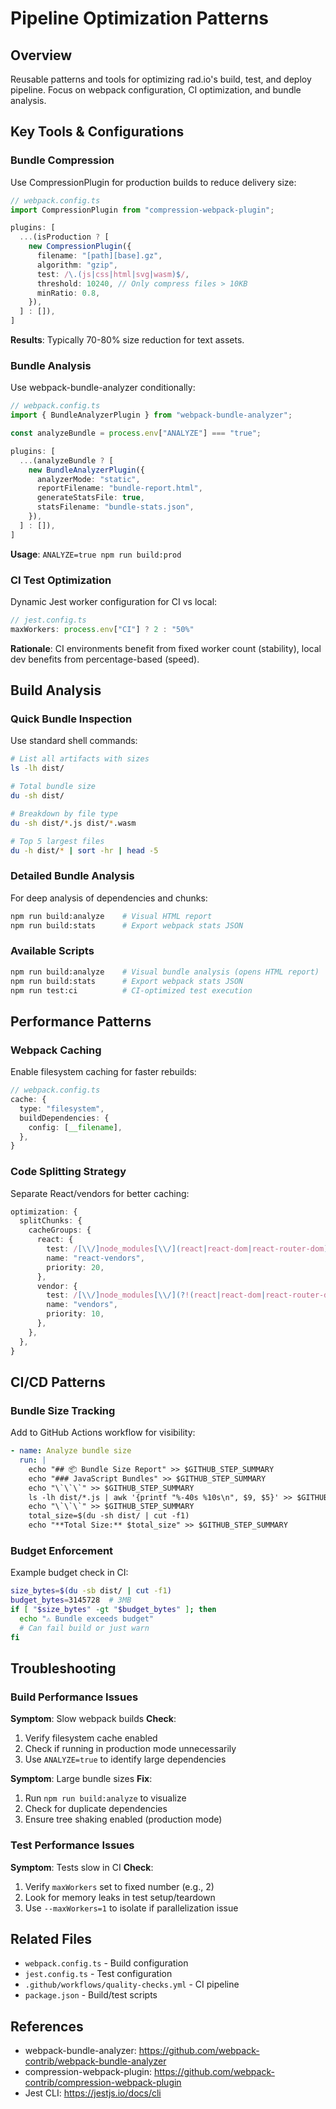 # Pipeline Optimization Patterns

## Overview

Reusable patterns and tools for optimizing rad.io's build, test, and deploy pipeline. Focus on webpack configuration, CI optimization, and bundle analysis.

## Key Tools & Configurations

### Bundle Compression

Use CompressionPlugin for production builds to reduce delivery size:

```typescript
// webpack.config.ts
import CompressionPlugin from "compression-webpack-plugin";

plugins: [
  ...(isProduction ? [
    new CompressionPlugin({
      filename: "[path][base].gz",
      algorithm: "gzip",
      test: /\.(js|css|html|svg|wasm)$/,
      threshold: 10240, // Only compress files > 10KB
      minRatio: 0.8,
    }),
  ] : []),
]
```

**Results**: Typically 70-80% size reduction for text assets.

### Bundle Analysis

Use webpack-bundle-analyzer conditionally:

```typescript
// webpack.config.ts
import { BundleAnalyzerPlugin } from "webpack-bundle-analyzer";

const analyzeBundle = process.env["ANALYZE"] === "true";

plugins: [
  ...(analyzeBundle ? [
    new BundleAnalyzerPlugin({
      analyzerMode: "static",
      reportFilename: "bundle-report.html",
      generateStatsFile: true,
      statsFilename: "bundle-stats.json",
    }),
  ] : []),
]
```

**Usage**: `ANALYZE=true npm run build:prod`

### CI Test Optimization

Dynamic Jest worker configuration for CI vs local:

```typescript
// jest.config.ts
maxWorkers: process.env["CI"] ? 2 : "50%"
```

**Rationale**: CI environments benefit from fixed worker count (stability), local dev benefits from percentage-based (speed).

## Build Analysis

### Quick Bundle Inspection

Use standard shell commands:

```bash
# List all artifacts with sizes
ls -lh dist/

# Total bundle size
du -sh dist/

# Breakdown by file type
du -sh dist/*.js dist/*.wasm

# Top 5 largest files
du -h dist/* | sort -hr | head -5
```

### Detailed Bundle Analysis

For deep analysis of dependencies and chunks:

```bash
npm run build:analyze    # Visual HTML report
npm run build:stats      # Export webpack stats JSON
```

### Available Scripts

```bash
npm run build:analyze    # Visual bundle analysis (opens HTML report)
npm run build:stats      # Export webpack stats JSON
npm run test:ci          # CI-optimized test execution
```

## Performance Patterns

### Webpack Caching

Enable filesystem caching for faster rebuilds:

```typescript
// webpack.config.ts
cache: {
  type: "filesystem",
  buildDependencies: {
    config: [__filename],
  },
}
```

### Code Splitting Strategy

Separate React/vendors for better caching:

```typescript
optimization: {
  splitChunks: {
    cacheGroups: {
      react: {
        test: /[\\/]node_modules[\\/](react|react-dom|react-router-dom)[\\/]/,
        name: "react-vendors",
        priority: 20,
      },
      vendor: {
        test: /[\\/]node_modules[\\/](?!(react|react-dom|react-router-dom)[\\/])/,
        name: "vendors",
        priority: 10,
      },
    },
  },
}
```

## CI/CD Patterns

### Bundle Size Tracking

Add to GitHub Actions workflow for visibility:

```yaml
- name: Analyze bundle size
  run: |
    echo "## 📦 Bundle Size Report" >> $GITHUB_STEP_SUMMARY
    echo "### JavaScript Bundles" >> $GITHUB_STEP_SUMMARY
    echo "\`\`\`" >> $GITHUB_STEP_SUMMARY
    ls -lh dist/*.js | awk '{printf "%-40s %10s\n", $9, $5}' >> $GITHUB_STEP_SUMMARY
    echo "\`\`\`" >> $GITHUB_STEP_SUMMARY
    total_size=$(du -sh dist/ | cut -f1)
    echo "**Total Size:** $total_size" >> $GITHUB_STEP_SUMMARY
```

### Budget Enforcement

Example budget check in CI:

```bash
size_bytes=$(du -sb dist/ | cut -f1)
budget_bytes=3145728  # 3MB
if [ "$size_bytes" -gt "$budget_bytes" ]; then
  echo "⚠️ Bundle exceeds budget"
  # Can fail build or just warn
fi
```

## Troubleshooting

### Build Performance Issues

**Symptom**: Slow webpack builds
**Check**:
1. Verify filesystem cache enabled
2. Check if running in production mode unnecessarily
3. Use `ANALYZE=true` to identify large dependencies

**Symptom**: Large bundle sizes
**Fix**:
1. Run `npm run build:analyze` to visualize
2. Check for duplicate dependencies
3. Ensure tree shaking enabled (production mode)

### Test Performance Issues

**Symptom**: Tests slow in CI
**Check**:
1. Verify `maxWorkers` set to fixed number (e.g., 2)
2. Look for memory leaks in test setup/teardown
3. Use `--maxWorkers=1` to isolate if parallelization issue

## Related Files

- `webpack.config.ts` - Build configuration
- `jest.config.ts` - Test configuration  
- `.github/workflows/quality-checks.yml` - CI pipeline
- `package.json` - Build/test scripts

## References

- webpack-bundle-analyzer: https://github.com/webpack-contrib/webpack-bundle-analyzer
- compression-webpack-plugin: https://github.com/webpack-contrib/compression-webpack-plugin
- Jest CLI: https://jestjs.io/docs/cli
